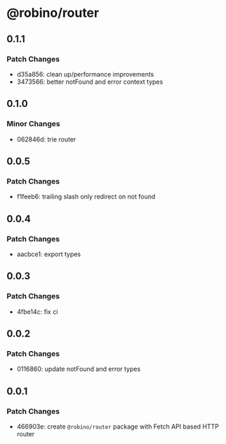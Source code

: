 # @robino/router

## 0.1.1

### Patch Changes

- d35a856: clean up/performance improvements
- 3473566: better notFound and error context types

## 0.1.0

### Minor Changes

- 062846d: trie router

## 0.0.5

### Patch Changes

- f1feeb6: trailing slash only redirect on not found

## 0.0.4

### Patch Changes

- aacbce1: export types

## 0.0.3

### Patch Changes

- 4fbe14c: fix ci

## 0.0.2

### Patch Changes

- 0116860: update notFound and error types

## 0.0.1

### Patch Changes

- 466903e: create `@robino/router` package with Fetch API based HTTP router
